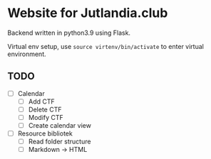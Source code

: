 # Website for Jutlandia.club

Backend written in python3.9 using Flask.

Virtual env setup, use `source virtenv/bin/activate` to enter virtual environment.

## TODO 
- [ ] Calendar
  - [ ] Add CTF
  - [ ] Delete CTF
  - [ ] Modify CTF
  - [ ] Create calendar view
- [ ] Resource bibliotek
  - [ ] Read folder structure
  - [ ] Markdown -> HTML
